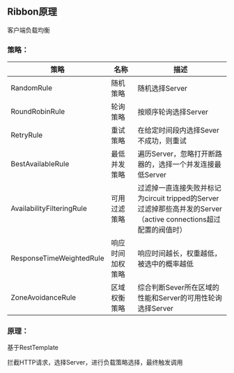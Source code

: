 ## Ribbon原理

客户端负载均衡

### 策略：

| 策略                      | 名称             | 描述                                                         |
| ------------------------- | ---------------- | ------------------------------------------------------------ |
| RandomRule                | 随机策略         | 随机选择Server                                               |
| RoundRobinRule            | 轮询策略         | 按顺序轮询选择Server                                         |
| RetryRule                 | 重试策略         | 在给定时间段内选择Sever不成功，则重试                        |
| BestAvailableRule         | 最低并发策略     | 遍历Server，忽略打开断路器的，选择一个并发连接最低Server     |
| AvailabilityFilteringRule | 可用过滤策略     | 过滤掉一直连接失败并标记为circuit tripped的Server<br />过滤掉那些高并发的Server（active connections超过配置的阀值时） |
| ResponseTimeWeightedRule  | 响应时间加权策略 | 响应时间越长，权重越低，被选中的概率越低                     |
| ZoneAvoidanceRule         | 区域权衡策略     | 综合判断Sever所在区域的性能和Server的可用性轮询选择Server    |



### 原理：

基于RestTemplate

拦截HTTP请求，选择Server，进行负载策略选择，最终触发调用